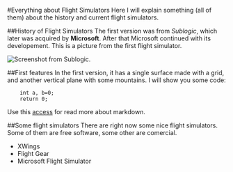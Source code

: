 #Everything about Flight Simulators
Here I will explain something (all of them) about the history and current flight simulators.

##History of Flight Simulators
The first version was from _Sublogic_, which later was acquired by **Microsoft**.
After that Microsoft continued with its developement.
This is a picture from the first flight simulator.

![Screenshot from Sublogic.](https://www.meridianoutpost.com/resources/articles/timeline/subLOGIC-Flight-Simulator-Apple-II.png)

##First features
In the first version, it has a single surface made with a grid, and another vertical plane with some mountains.
I will show you some code:
```
	int a, b=0;
	return 0;
```
Use this [access](https://docs.github.com/en/get-started/writing-on-github/getting-started-with-writing-and-formatting-on-github/basic-writing-and-formatting-syntax) for read more about markdown.

##Some flight simulators
There are right now some nice flight simulators. Some of them are free software, some other are comercial.
- XWings
- Flight Gear
- Microsoft Flight Simulator
